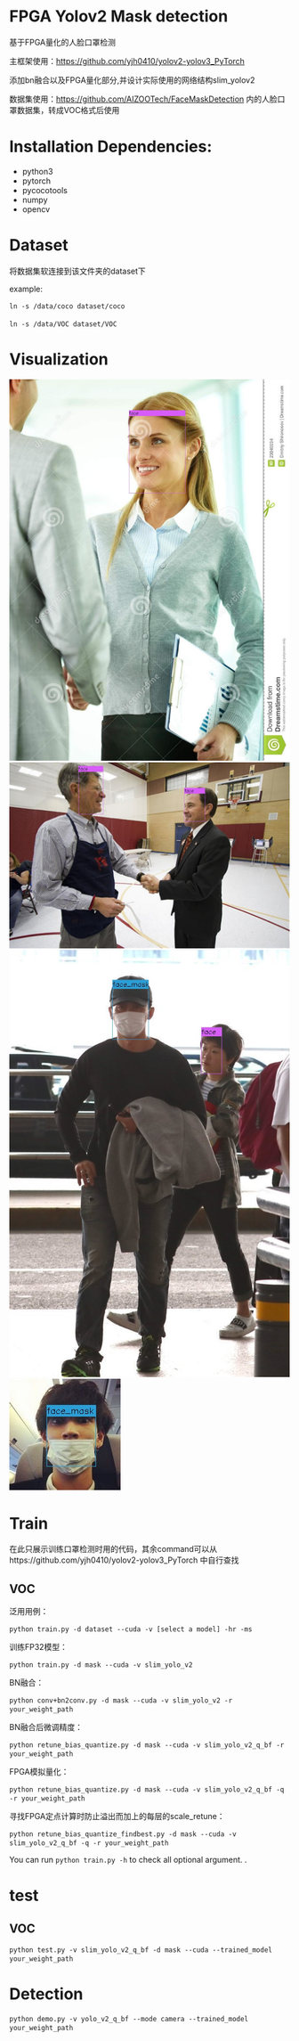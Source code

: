 # FPGA Yolov2 Mask detection
基于FPGA量化的人脸口罩检测

主框架使用：https://github.com/yjh0410/yolov2-yolov3_PyTorch

添加bn融合以及FPGA量化部分,并设计实际使用的网络结构slim_yolov2

数据集使用：https://github.com/AIZOOTech/FaceMaskDetection 内的人脸口罩数据集，转成VOC格式后使用

# Installation Dependencies:
- python3
- pytorch
- pycocotools
- numpy
- opencv

# Dataset
将数据集软连接到该文件夹的dataset下

example: 
```Shell
ln -s /data/coco dataset/coco
        
ln -s /data/VOC dataset/VOC
```
# Visualization
![Image](./example_result/1.jpg)
![Image](./example_result/2.jpg)
![Image](./example_result/3.jpg)
![Image](./example_result/4.jpg)

# Train
在此只展示训练口罩检测时用的代码，其余command可以从https://github.com/yjh0410/yolov2-yolov3_PyTorch 中自行查找
## VOC
泛用用例：
```Shell
python train.py -d dataset --cuda -v [select a model] -hr -ms
```
训练FP32模型：
```Shell
python train.py -d mask --cuda -v slim_yolo_v2
```
BN融合：
```Shell
python conv+bn2conv.py -d mask --cuda -v slim_yolo_v2 -r your_weight_path
```
BN融合后微调精度：
```Shell
python retune_bias_quantize.py -d mask --cuda -v slim_yolo_v2_q_bf -r your_weight_path
```
FPGA模拟量化：
```Shell
python retune_bias_quantize.py -d mask --cuda -v slim_yolo_v2_q_bf -q -r your_weight_path
```
寻找FPGA定点计算时防止溢出而加上的每层的scale_retune：
```Shell
python retune_bias_quantize_findbest.py -d mask --cuda -v slim_yolo_v2_q_bf -q -r your_weight_path
```

You can run ```python train.py -h``` to check all optional argument.
.
# test
## VOC
```Shell
python test.py -v slim_yolo_v2_q_bf -d mask --cuda --trained_model your_weight_path 
```
# Detection
```Shell
python demo.py -v yolo_v2_q_bf --mode camera --trained_model your_weight_path
```
